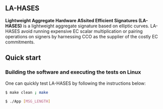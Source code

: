 ## LA-HASES

**Lightweight Aggregate Hardware ASsited Efficient Signatures (LA-HASES)** is a lightweight aggregate signature based on elliptic curves. LA-HASES avoid running expensive EC scalar multiplication or pairing operations on signers by harnessing CCO as the supplier
of the costly EC commitments.


## Quick start
### Building the software and executing the tests on Linux

One can quickly test LA-HASES by following the instructions below:

```sh
$ make clean ; make
```


```sh
$ ./App [MSG_LENGTH]
```

